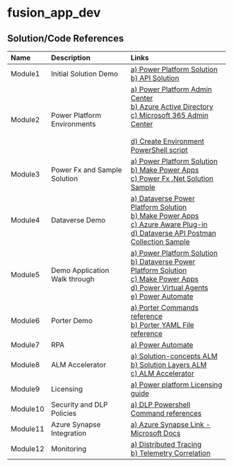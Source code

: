 # fusion_app_dev


## Solution/Code References 

|Name|Description| Links|
|:---|:--------------------------------|:---------------------|
|Module1| Initial Solution Demo | <a href="https://github.com/vlele/fusion_app_dev/blob/main/VanArsdelFusionSolution_1_0_0_1_managed.zip" target="_blank"> a) Power Platform Solution</a><br><a href="https://github.com/vlele/fusion_app_dev/blob/main/WebAPI.zip" target="_blank">b) API Solution </a>|
|Module2| Power Platform Environments | <a href="https://admin.powerplatform.microsoft.com/" target="_blank"> a) Power Platform Admin Center</a><br><a href="https://aad.portal.azure.com/" target="_blank">b) Azure Active Directory </a> <br><a href="https://admin.microsoft.com/Adminportal/Home#/homepage" target="_blank">c) Microsoft 365 Admin Center </a> <br><br><a href="https://github.com/vlele/fusion_app_dev/blob/main/Scripts/CreateEnvironment.ps1" target="_blank">d) Create Environment PowerShell script </a>|
|Module3| Power Fx and Sample Solution | <a href="https://github.com/vlele/fusion_app_dev/blob/main/VanArsdelFusionSolution_1_0_0_1_managed.zip" target="_blank"> a) Power Platform Solution</a><br><a href="https://make.powerapps.com/" target="_blank">b) Make Power Apps </a><br><a href="https://github.com/microsoft/power-fx-host-samples/blob/main/Samples/ConsoleREPL/ConsoleREPL.cs" target="_blank">c) Power Fx .Net Solution Sample  </a>|
|Module4| Dataverse Demo | <a href="https://github.com/vlele/fusion_app_dev/blob/main/DataverseConnector_1_0_0_2_managed.zip" target="_blank"> a) Dataverse Power Platform Solution</a><br><a href="https://make.powerapps.com/" target="_blank">b) Make Power Apps </a><br><a href="https://docs.microsoft.com/en-us/power-apps/developer/data-platform/write-custom-azure-aware-plugin" target="_blank">c) Azure Aware Plug-in </a><br><a href="https://github.com/vlele/fusion_app_dev/blob/main/Scripts/Inventory-Orders.postman_collection.json" target="_blank">d) Dataverse API Postman Collection Sample </a>|
|Module5| Demo Application Walk through | <a href="https://github.com/vlele/fusion_app_dev/blob/main/VanArsdelFusionSolution_1_0_0_1_managed.zip" target="_blank"> a) Power Platform Solution</a><br><a href="https://github.com/vlele/fusion_app_dev/blob/main/DataverseConnector_1_0_0_2_managed.zip" target="_blank"> b) Dataverse Power Platform Solution</a><br><a href="https://make.powerapps.com/" target="_blank">c) Make Power Apps </a><br><a href="https://web.powerva.microsoft.com/" target="_blank">d) Power Virtual Agents </a><br><a href="https://us.flow.microsoft.com/en-us/" target="_blank">e) Power Automate </a>|
|Module6| Porter Demo | <a href="https://github.com/vlele/fusion_app_dev/blob/main/Scripts/PorterCommands.txt" target="_blank"> a) Porter Commands reference</a><br><a href="https://github.com/vlele/fusion_app_dev/blob/main/Scripts/porter.yaml" target="_blank"> b) Porter YAML File reference</a>|
|Module7| RPA | <a href="https://us.flow.microsoft.com/en-us/" target="_blank">a) Power Automate </a>|
|Module8| ALM Accelerator | <a href="https://docs.microsoft.com/en-us/power-platform/alm/solution-concepts-alm" target="_blank">a) Solution-concepts ALM </a><br> <a href="https://docs.microsoft.com/en-us/power-platform/alm/solution-layers-alm" target="_blank">b) Solution Layers ALM </a><br> <a href="https://docs.microsoft.com/en-us/power-platform/guidance/coe/almacceleratorpowerplatform-components" target="_blank">c) ALM Accelerator </a>|
|Module9| Licensing | <a href="https://www.microsoft.com/licensing/docs/grid/Microsoft-Power-Platform" target="_blank">a) Power platform Licensing guide </a>|
|Module10| Security and DLP Policies | <a href="https://github.com/vlele/fusion_app_dev/blob/main/Scripts/DLP.ps1" target="_blank">a) DLP Powershell Command references </a>|
|Module11| Azure Synapse Integration | <a href="https://docs.microsoft.com/en-us/power-apps/maker/data-platform/export-to-data-lake" target="_blank">a) Azure Synapse Link - Microsoft Docs </a>|
|Module12| Monitoring | <a href="https://docs.microsoft.com/en-us/azure/azure-monitor/app/distributed-tracing" target="_blank">a) Distributed Tracing </a> <br> <a href="https://docs.microsoft.com/en-us/azure/azure-monitor/app/correlation" target="_blank">b) Telemetry Correlation </a> |
